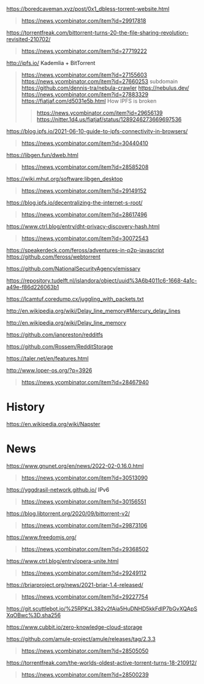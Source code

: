 https://boredcaveman.xyz/post/0x1_dbless-torrent-website.html
> https://news.ycombinator.com/item?id=29917818

https://torrentfreak.com/bittorrent-turns-20-the-file-sharing-revolution-revisited-210702/
> https://news.ycombinator.com/item?id=27719222

http://ipfs.io/ Kademlia + BitTorrent
> https://news.ycombinator.com/item?id=27155603
> https://news.ycombinator.com/item?id=27660253 subdomain
  https://github.com/dennis-tra/nebula-crawler
  https://nebulus.dev/
  > https://news.ycombinator.com/item?id=27883329
> https://fiatjaf.com/d5031e5b.html How IPFS is broken
> > https://news.ycombinator.com/item?id=29656139
> https://nitter.1d4.us/fiatjaf/status/1289246273669697536

https://blog.ipfs.io/2021-06-10-guide-to-ipfs-connectivity-in-browsers/
> https://news.ycombinator.com/item?id=30440410

https://libgen.fun/dweb.html
> https://news.ycombinator.com/item?id=28585208

https://wiki.mhut.org/software:libgen_desktop
> https://news.ycombinator.com/item?id=29149152

https://blog.ipfs.io/decentralizing-the-internet-s-root/
> https://news.ycombinator.com/item?id=28617496

https://www.ctrl.blog/entry/dht-privacy-discovery-hash.html
> https://news.ycombinator.com/item?id=30072543

https://speakerdeck.com/feross/adventures-in-p2p-javascript
https://github.com/feross/webtorrent

https://github.com/NationalSecurityAgency/emissary

https://repository.tudelft.nl/islandora/object/uuid%3A6b4011c6-1668-4a1c-a49e-f86d226063b1

https://lcamtuf.coredump.cx/juggling_with_packets.txt

http://en.wikipedia.org/wiki/Delay_line_memory#Mercury_delay_lines

http://en.wikipedia.org/wiki/Delay_line_memory

https://github.com/ianpreston/redditfs

https://github.com/Rossem/RedditStorage

https://taler.net/en/features.html

http://www.loper-os.org/?p=3926
> https://news.ycombinator.com/item?id=28467940

# History
https://en.wikipedia.org/wiki/Napster

# News
https://www.gnunet.org/en/news/2022-02-0.16.0.html
> https://news.ycombinator.com/item?id=30513090

https://yggdrasil-network.github.io/ IPv6
> https://news.ycombinator.com/item?id=30156551

https://blog.libtorrent.org/2020/09/bittorrent-v2/
> https://news.ycombinator.com/item?id=29873106

https://www.freedomjs.org/
> https://news.ycombinator.com/item?id=29368502

https://www.ctrl.blog/entry/opera-unite.html
> https://news.ycombinator.com/item?id=29249112

https://briarproject.org/news/2021-briar-1.4-released/
> https://news.ycombinator.com/item?id=29227754

https://git.scuttlebot.io/%25RPKzL382v2fAia5HuDNHD5kkFdlP7bGvXQApSXqOBwc%3D.sha256

https://www.cubbit.io/zero-knowledge-cloud-storage

https://github.com/amule-project/amule/releases/tag/2.3.3
> https://news.ycombinator.com/item?id=28505050

https://torrentfreak.com/the-worlds-oldest-active-torrent-turns-18-210912/
> https://news.ycombinator.com/item?id=28500239

